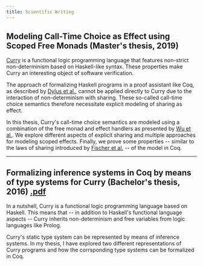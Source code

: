 ```yaml
---
title: Scientific Writing
--- 
```


## Modeling Call-Time Choice as Effect using Scoped Free Monads (Master's thesis, 2019)

[Curry](https://www-ps.informatik.uni-kiel.de/currywiki/) is a functional logic programming language that features non-strict non-determinism based on Haskell-like syntax.
These properties make Curry an interesting object of software verification.

The approach of formalizing Haskell programs in a proof assistant like Coq, as described by [Dylus et al.](https://arxiv.org/pdf/1805.08059.pdf), cannot be applied directly to Curry due to the interaction of non-determinism with sharing.
These so-called call-time choice semantics therefore necessitate explicit modeling of sharing as effect.

In this thesis, Curry's call-time choice semantics are modeled using a combination of the free monad and effect handlers as presented by [Wu et al.](https://people.cs.kuleuven.be/~tom.schrijvers/Research/papers/lics2018.pdf).
We explore different aspects of explicit sharing and multiple approaches for modeling scoped effects.
Finally, we prove some properties -- similar to the laws of sharing introduced by [Fischer et al.](http://www-ps.informatik.uni-kiel.de/~sebf/data/pub/icfp09.pdf) -- of the model in Coq.

---

## Formalizing inference systems in Coq by means of type systems for Curry (Bachelor's thesis, 2016) [.pdf](https://www.informatik.uni-kiel.de/~mh/lehre/abschlussarbeiten/bsc/Bunkenburg.pdf)

In a nutshell, Curry is a functional logic programming language based on Haskell. This means that -- in addition
to Haskell's functional language aspects -- Curry inherits non-determinism and free variables from logic languages
like Prolog.

Curry's static type system can be represented by means of inference systems. In my thesis, I have explored two different
representations of Curry programs and how the corrsponding type systems can be formalized in Coq.
